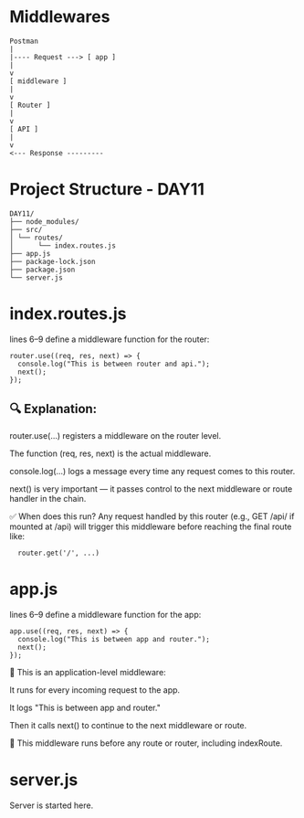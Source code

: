 # Middlewares
```
Postman
|
|---- Request ---> [ app ]
|
v
[ middleware ]
|
v
[ Router ]
|
v
[ API ]
|
v
<--- Response ---------
```

# Project Structure - DAY11


```
DAY11/
├── node_modules/
├── src/
│ └── routes/
│      └── index.routes.js 
├── app.js
├── package-lock.json
├── package.json
└── server.js
```
# index.routes.js 

lines 6–9 define a middleware function for the router:

```
router.use((req, res, next) => {
  console.log("This is between router and api.");
  next();
});
```
## 🔍 Explanation:
router.use(...) registers a middleware on the router level.

The function (req, res, next) is the actual middleware.

console.log(...) logs a message every time any request comes to this router.

next() is very important — it passes control to the next middleware or route handler in the chain.

✅ When does this run?
Any request handled by this router (e.g., GET /api/ if mounted at /api) will trigger this middleware before reaching the final route like:

```
  router.get('/', ...)
```


# app.js
lines 6–9 define a middleware function for the app:
```
app.use((req, res, next) => {
  console.log("This is between app and router.");
  next();
});
```
🔹 This is an application-level middleware:

It runs for every incoming request to the app.

It logs "This is between app and router."

Then it calls next() to continue to the next middleware or route.

🧠 This middleware runs before any route or router, including indexRoute.


# server.js
Server is started here.